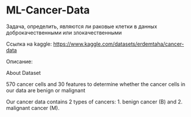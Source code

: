 # ML-Cancer-Data
Задача, определить, являются ли раковые клетки в данных доброкачественными или злокачественными

Ссылка на kaggle: https://www.kaggle.com/datasets/erdemtaha/cancer-data

Описание:

About Dataset

570 cancer cells and 30 features to determine whether the cancer cells in our data are benign or malignant

Our cancer data contains 2 types of cancers: 1. benign cancer (B) and 2. malignant cancer (M).
